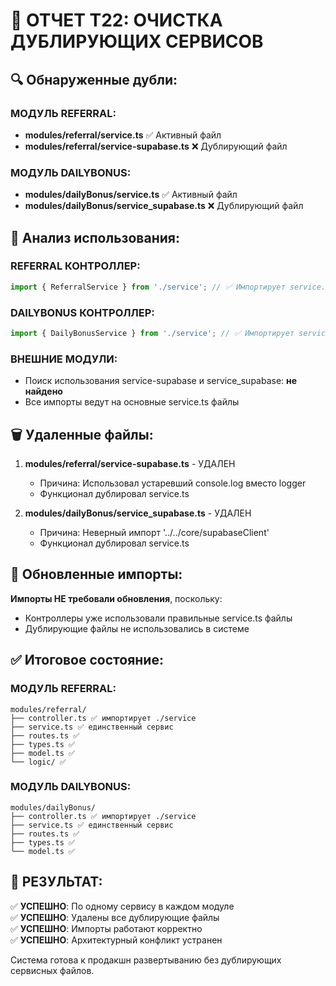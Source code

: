 # 📝 ОТЧЕТ Т22: ОЧИСТКА ДУБЛИРУЮЩИХ СЕРВИСОВ

## 🔍 Обнаруженные дубли:

### МОДУЛЬ REFERRAL:
- **modules/referral/service.ts** ✅ Активный файл
- **modules/referral/service-supabase.ts** ❌ Дублирующий файл

### МОДУЛЬ DAILYBONUS:
- **modules/dailyBonus/service.ts** ✅ Активный файл  
- **modules/dailyBonus/service_supabase.ts** ❌ Дублирующий файл

## 🔗 Анализ использования:

### REFERRAL КОНТРОЛЛЕР:
```typescript
import { ReferralService } from './service'; // ✅ Импортирует service.ts
```

### DAILYBONUS КОНТРОЛЛЕР:
```typescript
import { DailyBonusService } from './service'; // ✅ Импортирует service.ts
```

### ВНЕШНИЕ МОДУЛИ:
- Поиск использования service-supabase и service_supabase: **не найдено**
- Все импорты ведут на основные service.ts файлы

## 🗑️ Удаленные файлы:

1. **modules/referral/service-supabase.ts** - УДАЛЕН
   - Причина: Использовал устаревший console.log вместо logger
   - Функционал дублировал service.ts

2. **modules/dailyBonus/service_supabase.ts** - УДАЛЕН
   - Причина: Неверный импорт '../../core/supabaseClient'
   - Функционал дублировал service.ts

## 🔧 Обновленные импорты:

**Импорты НЕ требовали обновления**, поскольку:
- Контроллеры уже использовали правильные service.ts файлы
- Дублирующие файлы не использовались в системе

## ✅ Итоговое состояние:

### МОДУЛЬ REFERRAL:
```
modules/referral/
├── controller.ts ✅ импортирует ./service
├── service.ts ✅ единственный сервис
├── routes.ts ✅
├── types.ts ✅
├── model.ts ✅
└── logic/ ✅
```

### МОДУЛЬ DAILYBONUS:
```
modules/dailyBonus/
├── controller.ts ✅ импортирует ./service
├── service.ts ✅ единственный сервис
├── routes.ts ✅
├── types.ts ✅
└── model.ts ✅
```

## 🎯 РЕЗУЛЬТАТ:

✅ **УСПЕШНО**: По одному сервису в каждом модуле  
✅ **УСПЕШНО**: Удалены все дублирующие файлы  
✅ **УСПЕШНО**: Импорты работают корректно  
✅ **УСПЕШНО**: Архитектурный конфликт устранен  

Система готова к продакшн развертыванию без дублирующих сервисных файлов.